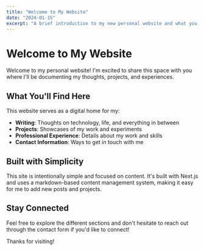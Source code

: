 ```yaml
---
title: "Welcome to My Website"
date: "2024-01-15"
excerpt: "A brief introduction to my new personal website and what you can expect to find here."
---
```


# Welcome to My Website

Welcome to my personal website! I'm excited to share this space with you where I'll be documenting my thoughts, projects, and experiences.

## What You'll Find Here

This website serves as a digital home for my:

- **Writing**: Thoughts on technology, life, and everything in between
- **Projects**: Showcases of my work and experiments
- **Professional Experience**: Details about my work and skills
- **Contact Information**: Ways to get in touch with me

## Built with Simplicity

This site is intentionally simple and focused on content. It's built with Next.js and uses a markdown-based content management system, making it easy for me to add new posts and projects.

## Stay Connected

Feel free to explore the different sections and don't hesitate to reach out through the contact form if you'd like to connect!

Thanks for visiting! 
